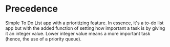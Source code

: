 # Precedence
Simple To Do List app with a prioritizing feature. In essence, it's a to-do list app but with
  the added function of setting how important a task is by giving it an integer value. Lower integer
  value means a more important task (hence, the use of a priority queue).
  
